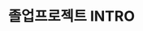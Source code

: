 ---
layout: single  
title: "졸업프로젝트 INTRO"  
categories: SeniorProject  
tags: [intro]  
toc: true  
sidebar_main: true
author_profile: true
---  